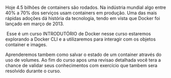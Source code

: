 Hoje 4.5 bilhões de containers são rodados. Na indústria mundial algo entre 40% a 70% dos serviços usam containers em produção. Uma das mais rápidas adoções dá história da tecnologia, tendo em vista que Docker foi lançado em março de 2013. ​

​
Esse é um curso INTRODUTÓRIO de Docker nesse curso estaremos explorando a Docker CLI e a utilizaremos para interagir com os objetos container e images. ​

​Aprenderemos tambem como salvar o estado de um container através do uso de volumes. Ao fim do curso apos uma revisao detalhada você tera a chance de validar seus conhecimentos com exercício que tambem sera resolvido durante o curso.​

​